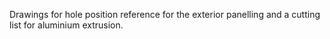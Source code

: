 Drawings for hole position reference for the exterior panelling and a cutting list for aluminium extrusion.
